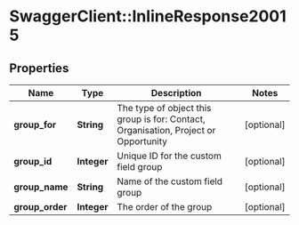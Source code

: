 # SwaggerClient::InlineResponse20015

## Properties
Name | Type | Description | Notes
------------ | ------------- | ------------- | -------------
**group_for** | **String** | The type of object this group is for: Contact, Organisation, Project or Opportunity | [optional] 
**group_id** | **Integer** | Unique ID for the custom field group | [optional] 
**group_name** | **String** | Name of the custom field group | [optional] 
**group_order** | **Integer** | The order of the group | [optional] 


